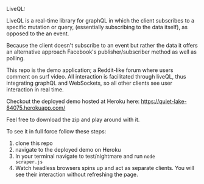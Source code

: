 LiveQL:

LiveQL is a real-time library for graphQL in which the client subscribes to a specific mutation or query, (essentially subscribing to the data itself), as opposed to the an event.

Because the client doesn't subscribe to an event but rather the data it offers an alternative approach Facebook's publisher/subscriber method as well as polling.

This repo is the demo application; a Reddit-like forum where users comment on surf video. All interaction is facilitated through liveQL, thus integrating graphQL and WebSockets, so all other clients see user interaction in real time.

Checkout the deployed demo hosted at Heroku here:
https://quiet-lake-84075.herokuapp.com/

Feel free to download the zip and play around with it. 

To see it in full force follow these steps:
1. clone this repo
2. navigate to the deployed demo on Heroku
3. In your terminal navigate to test/nightmare and run <code>node scraper.js</code>
4. Watch headless browsers spins up and act as separate clients. You will see their interaction without refreshing the page.   

